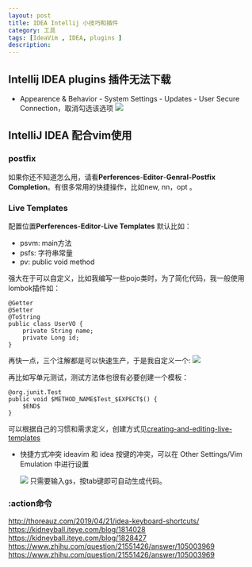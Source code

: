 ```yaml
---
layout: post
title: IDEA Intellij 小技巧和插件
category: 工具
tags: [IdeaVim , IDEA, plugins ]
description: 
---
```


## Intellij IDEA plugins 插件无法下载
- Appearence & Behavior - System Settings - Updates - User Secure Connection，取消勾选该选项
    ![](https://wang-yan-blog.oss-cn-beijing.aliyuncs.com/tool-idea-in-plugins.png)
    
## IntelliJ IDEA 配合vim使用

### postfix
如果你还不知道怎么用，请看**Perferences**-**Editor**-**Genral-Postfix Completion**。有很多常用的快捷操作，比如new, nn，opt 。

### Live Templates
配置位置**Perferences**-**Editor**-**Live Templates**
默认比如：

- psvm: main方法
- psfs: 字符串常量
- pv: public void method

强大在于可以自定义，比如我编写一些pojo类时，为了简化代码，我一般使用lombok插件如：
```
@Getter
@Setter
@ToString
public class UserVO {
    private String name;
    private Long id;
}
```
再快一点，三个注解都是可以快速生产，于是我自定义一个:
![](https://wang-yan-blog.oss-cn-beijing.aliyuncs.com/tool-idea-in-live-templates.png)

再比如写单元测试，测试方法体也很有必要创建一个模板：
```
@org.junit.Test
public void $METHOD_NAME$Test_$EXPECT$() {
    $END$
}
```
可以根据自己的习惯和需求定义，创建方式见[creating-and-editing-live-templates](https://www.jetbrains.com/help/idea/creating-and-editing-live-templates.html)

- 快捷方式冲突
 ideavim 和  idea 按键的冲突，可以在 Other Settings/Vim Emulation 中进行设置

    ![](https://wang-yan-blog.oss-cn-beijing.aliyuncs.com/tool-idea-in-vim-keymap.png)
        只需要输入gs，按tab键即可自动生成代码。


    
### :action命令


http://thoreauz.com/2019/04/21/idea-keyboard-shortcuts/
https://kidneyball.iteye.com/blog/1814028
https://kidneyball.iteye.com/blog/1828427
https://www.zhihu.com/question/21551426/answer/105003969
https://www.zhihu.com/question/21551426/answer/105003969